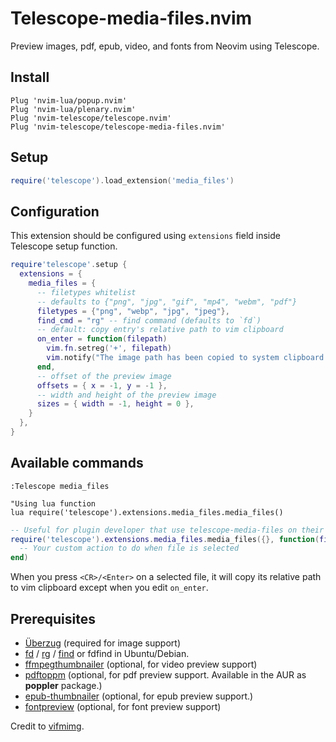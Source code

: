 # Telescope-media-files.nvim

Preview images, pdf, epub, video, and fonts from Neovim using Telescope.

## Install

```viml
Plug 'nvim-lua/popup.nvim'
Plug 'nvim-lua/plenary.nvim'
Plug 'nvim-telescope/telescope.nvim'
Plug 'nvim-telescope/telescope-media-files.nvim'
```

## Setup

``` lua
require('telescope').load_extension('media_files')
```

## Configuration

This extension should be configured using `extensions` field inside Telescope
setup function.

```lua
require'telescope'.setup {
  extensions = {
    media_files = {
      -- filetypes whitelist
      -- defaults to {"png", "jpg", "gif", "mp4", "webm", "pdf"}
      filetypes = {"png", "webp", "jpg", "jpeg"},
      find_cmd = "rg" -- find command (defaults to `fd`)
      -- default: copy entry's relative path to vim clipboard
      on_enter = function(filepath)
        vim.fn.setreg('+', filepath)
        vim.notify("The image path has been copied to system clipboard!")
      end,
      -- offset of the preview image
      offsets = { x = -1, y = -1 }, 
      -- width and height of the preview image
      sizes = { width = -1, height = 0 },
    }
  },
}
```

## Available commands

```viml
:Telescope media_files

"Using lua function
lua require('telescope').extensions.media_files.media_files()
```

```lua
-- Useful for plugin developer that use telescope-media-files on their plugin
require('telescope').extensions.media_files.media_files({}, function(filepath)
  -- Your custom action to do when file is selected
end)
```

When you press `<CR>/<Enter>` on a selected file, it will copy its
relative path to vim clipboard except when you edit `on_enter`.

## Prerequisites

  - [Überzug](https://github.com/seebye/ueberzug) (required for image support)
  - [fd](https://github.com/sharkdp/fd) / [rg](https://github.com/BurntSushi/ripgrep) / [find](https://man7.org/linux/man-pages/man1/find.1.html) or fdfind in Ubuntu/Debian.
  - [ffmpegthumbnailer](https://github.com/dirkvdb/ffmpegthumbnailer) (optional, for video preview support)
  - [pdftoppm](https://linux.die.net/man/1/pdftoppm) (optional, for pdf preview support. Available in the AUR as **poppler** package.)
  - [epub-thumbnailer](https://github.com/marianosimone/epub-thumbnailer) (optional, for epub preview support.)
  - [fontpreview](https://github.com/sdushantha/fontpreview) (optional, for font preview support)

Credit to [vifmimg](https://github.com/cirala/vifmimg).
